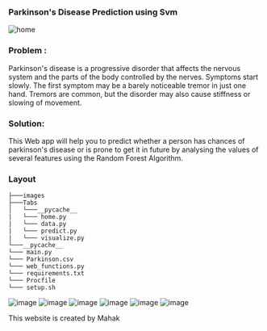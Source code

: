 ###  Parkinson's Disease Prediction using Svm

![home](https://user-images.githubusercontent.com/64016811/198979528-deb039b2-abde-49a8-9a2a-832a8c1eb19d.png)


### Problem : 

Parkinson's disease is a progressive disorder that affects the nervous system and the parts of the body controlled by the nerves. Symptoms start slowly. The first symptom may be a barely noticeable tremor in just one hand. Tremors are common, but the disorder may also cause stiffness or slowing of movement.

### Solution:

This Web app will help you to predict whether a person has chances of parkinson's disease or is prone to get it in future by analysing the values of several features using the Random Forest Algorithm.

### Layout

```
├───images
├───Tabs
│   └───__pycache__
|   └─── home.py
|   └─── data.py
|   └─── predict.py
|   └─── visualize.py
└───__pycache__
└─── main.py
└─── Parkinson.csv
└─── web_functions.py
└─── requirements.txt
└─── Procfile
└─── setup.sh
```

![image](https://user-images.githubusercontent.com/64016811/198981322-e41c7a73-bcd1-4902-b00d-53fe81277ea4.png)
![image](https://user-images.githubusercontent.com/64016811/198981403-7f0266c3-51e6-41c4-b4d4-73e169ac316c.png)
![image](https://user-images.githubusercontent.com/64016811/198981647-ebf69696-e2e9-4430-b321-96879a65dd46.png)
![image](https://user-images.githubusercontent.com/64016811/198981810-9bcb3159-ee17-46d1-9cb5-b9a32e7d03d3.png)
![image](https://user-images.githubusercontent.com/64016811/198981916-b6425efb-b48a-4b72-95cb-733623da1c58.png)
![image](https://user-images.githubusercontent.com/64016811/198981964-64c397d9-aeed-45ff-ac3a-ed96e8c3059e.png)


This website is created by Mahak
